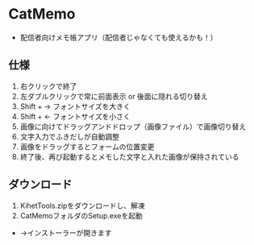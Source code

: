 # CatMemo
 - 配信者向けメモ帳アプリ（配信者じゃなくても使えるかも！）
 ## 仕様
 1. 右クリックで終了
 2. 左ダブルクリックで常に前面表示 or 後面に隠れる切り替え
 3. Shift + → フォントサイズを大きく
 4. Shift + ← フォントサイズを小さく
 5. 画像に向けてドラッグアンドドロップ（画像ファイル）で画像切り替え
 6. 文字入力でふきだしが自動調整
 7. 画像をドラッグするとフォームの位置変更
 8. 終了後、再び起動するとメモした文字と入れた画像が保持されている
 ## ダウンロード
 1. KihetTools.zipをダウンロードし、解凍
 2. CatMemoフォルダのSetup.exeを起動
  - →インストーラーが開きます
 
